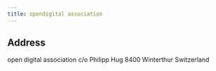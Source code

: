 ```yaml
---
title: opendigital association
---
```


## Address
open digital association
c/o Philipp Hug
8400 Winterthur
Switzerland
